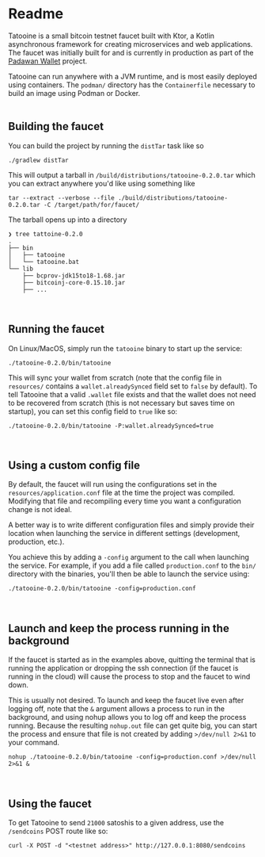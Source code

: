 # Readme

Tatooine is a small bitcoin testnet faucet built with Ktor, a Kotlin asynchronous framework for creating microservices and web applications. The faucet was initially built for and is currently in production as part of the [Padawan Wallet](https://github.com/thunderbiscuit/padawan-wallet) project.

Tatooine can run anywhere with a JVM runtime, and is most easily deployed using containers. The `podman/` directory has the `Containerfile` necessary to build an image using Podman or Docker.  
<br/>

## Building the faucet
You can build the project by running the `distTar` task like so
```shell
./gradlew distTar
```
This will output a tarball in `/build/distributions/tatooine-0.2.0.tar` which you can extract anywhere you'd like using something like
```shell
tar --extract --verbose --file ./build/distributions/tatooine-0.2.0.tar -C /target/path/for/faucet/
```
The tarball opens up into a directory
```shell
❯ tree tattoine-0.2.0
.
├── bin
│   ├── tatooine
│   └── tatooine.bat
└── lib
    ├── bcprov-jdk15to18-1.68.jar
    ├── bitcoinj-core-0.15.10.jar
    ├── ...
```
<br/>

## Running the faucet
On Linux/MacOS, simply run the `tatooine` binary to start up the service:
```shell
./tatooine-0.2.0/bin/tatooine
```
This will sync your wallet from scratch (note that the config file in `resources/` contains a `wallet.alreadySynced` field set to `false` by default). To tell Tatooine that a valid `.wallet` file exists and that the wallet does not need to be recovered from scratch (this is not necessary but saves time on startup), you can set this config field to `true` like so:
```shell
./tatooine-0.2.0/bin/tatooine -P:wallet.alreadySynced=true
```
<br/>

## Using a custom config file
By default, the faucet will run using the configurations set in the `resources/application.conf` file at the time the project was compiled. Modifying that file and recompiling every time you want a configuration change is not ideal. 

A better way is to write different configuration files and simply provide their location when launching the service in different settings (development, production, etc.).

You achieve this by adding a `-config` argument to the call when launching the service. For example, if you add a file called `production.conf` to the `bin/` directory with the binaries, you'll then be able to launch the service using:
```shell
./tatooine-0.2.0/bin/tatooine -config=production.conf
```
<br/>

## Launch and keep the process running in the background
If the faucet is started as in the examples above, quitting the terminal that is running the application or dropping the ssh connection (if the faucet is running in the cloud) will cause the process to stop and the faucet to wind down. 

This is usually not desired. To launch and keep the faucet live even after logging off, note that the `&` argument allows a process to run in the background, and using nohup allows you to log off and keep the process running. Because the resulting `nohup.out` file can get quite big, you can start the process and ensure that file is not created by adding `>/dev/null 2>&1` to your command.
```shell
nohup ./tatooine-0.2.0/bin/tatooine -config=production.conf >/dev/null 2>&1 &
```
<br/>

## Using the faucet
To get Tatooine to send `21000` satoshis to a given address, use the `/sendcoins` POST route like so:
```shell
curl -X POST -d "<testnet address>" http://127.0.0.1:8080/sendcoins
```
